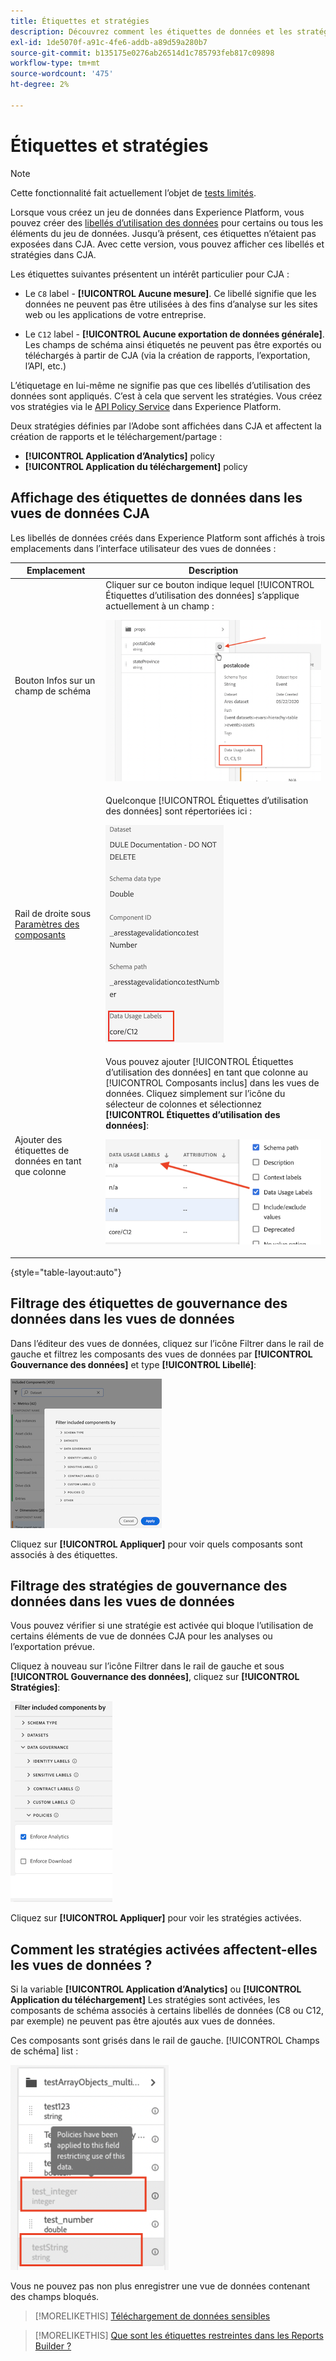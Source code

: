 ```yaml
---
title: Étiquettes et stratégies
description: Découvrez comment les étiquettes de données et les stratégies définies dans AEP affectent les vues de données et les rapports dans CJA.
exl-id: 1de5070f-a91c-4fe6-addb-a89d59a280b7
source-git-commit: b135175e0276ab26514d1c785793feb817c09898
workflow-type: tm+mt
source-wordcount: '475'
ht-degree: 2%

---
```


# Étiquettes et stratégies

>[!NOTE]
>
>Cette fonctionnalité fait actuellement l’objet de [tests limités](/help/release-notes/releases.md).

Lorsque vous créez un jeu de données dans Experience Platform, vous pouvez créer des [libellés d’utilisation des données](https://experienceleague.adobe.com/docs/experience-platform/data-governance/labels/reference.html?lang=en) pour certains ou tous les éléments du jeu de données. Jusqu’à présent, ces étiquettes n’étaient pas exposées dans CJA. Avec cette version, vous pouvez afficher ces libellés et stratégies dans CJA.

Les étiquettes suivantes présentent un intérêt particulier pour CJA :

* Le `C8` label - **[!UICONTROL Aucune mesure]**. Ce libellé signifie que les données ne peuvent pas être utilisées à des fins d’analyse sur les sites web ou les applications de votre entreprise.

* Le `C12` label - **[!UICONTROL Aucune exportation de données générale]**. Les champs de schéma ainsi étiquetés ne peuvent pas être exportés ou téléchargés à partir de CJA (via la création de rapports, l’exportation, l’API, etc.)

L’étiquetage en lui-même ne signifie pas que ces libellés d’utilisation des données sont appliqués. C’est à cela que servent les stratégies. Vous créez vos stratégies via le [API Policy Service](https://experienceleague.adobe.com/docs/experience-platform/data-governance/api/overview.html?lang=en) dans Experience Platform.

Deux stratégies définies par l’Adobe sont affichées dans CJA et affectent la création de rapports et le téléchargement/partage :

* **[!UICONTROL Application d’Analytics]** policy
* **[!UICONTROL Application du téléchargement]** policy

## Affichage des étiquettes de données dans les vues de données CJA

Les libellés de données créés dans Experience Platform sont affichés à trois emplacements dans l’interface utilisateur des vues de données :

| Emplacement | Description |
| --- | --- |
| Bouton Infos sur un champ de schéma | Cliquer sur ce bouton indique lequel [!UICONTROL Étiquettes d’utilisation des données] s’applique actuellement à un champ :<p>![](assets/data-label-left.png) |
| Rail de droite sous [Paramètres des composants](/help/data-views/component-settings/overview.md) | Quelconque [!UICONTROL Étiquettes d’utilisation des données] sont répertoriées ici :<p>![](assets/data-label-right.png) |
| Ajouter des étiquettes de données en tant que colonne | Vous pouvez ajouter [!UICONTROL Étiquettes d’utilisation des données] en tant que colonne au [!UICONTROL Composants inclus] dans les vues de données. Cliquez simplement sur l’icône du sélecteur de colonnes et sélectionnez **[!UICONTROL Étiquettes d’utilisation des données]**:<p>![](assets/data-label-column.png) |

{style=&quot;table-layout:auto&quot;}

## Filtrage des étiquettes de gouvernance des données dans les vues de données

Dans l’éditeur des vues de données, cliquez sur l’icône Filtrer dans le rail de gauche et filtrez les composants des vues de données par **[!UICONTROL Gouvernance des données]** et type **[!UICONTROL Libellé]**:

![](assets/filter-labels.png)

Cliquez sur **[!UICONTROL Appliquer]** pour voir quels composants sont associés à des étiquettes.

## Filtrage des stratégies de gouvernance des données dans les vues de données

Vous pouvez vérifier si une stratégie est activée qui bloque l’utilisation de certains éléments de vue de données CJA pour les analyses ou l’exportation prévue.

Cliquez à nouveau sur l’icône Filtrer dans le rail de gauche et sous **[!UICONTROL Gouvernance des données]**, cliquez sur **[!UICONTROL Stratégies]**:

![](assets/filter-policies.png)

Cliquez sur **[!UICONTROL Appliquer]** pour voir les stratégies activées.

## Comment les stratégies activées affectent-elles les vues de données ?

Si la variable **[!UICONTROL Application d’Analytics]** ou **[!UICONTROL Application du téléchargement]** Les stratégies sont activées, les composants de schéma associés à certains libellés de données (C8 ou C12, par exemple) ne peuvent pas être ajoutés aux vues de données.

Ces composants sont grisés dans le rail de gauche. [!UICONTROL Champs de schéma] list :

![](assets/component-greyed.png)

Vous ne pouvez pas non plus enregistrer une vue de données contenant des champs bloqués.

>[!MORELIKETHIS]
>[Téléchargement de données sensibles](/help/analysis-workspace/curate-share/download-send.md)

>[!MORELIKETHIS]
>[Que sont les étiquettes restreintes dans les Reports Builder ?](https://experienceleague.adobe.com/docs/analytics-platform/using/cja-reportbuilder/restricted-labels.html?lang=en)

